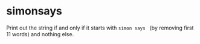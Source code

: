 # simonsays

Print out the string if and only if it starts with `simon says ` (by removing first 11 words) and nothing else.
